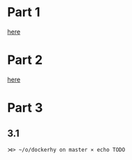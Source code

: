 # Part 1
[here](Part1.md)

# Part 2
[here](Part2.md)

# Part 3

## 3.1
```fish
⋊> ~/o/dockerhy on master ⨯ echo TODO
```
